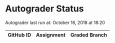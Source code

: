 # Autograder Status
Autograder last run at: October 16, 2018 at 18:20

| GitHub ID | Assignment | Graded Branch |
|-----------|------------|---------------|
